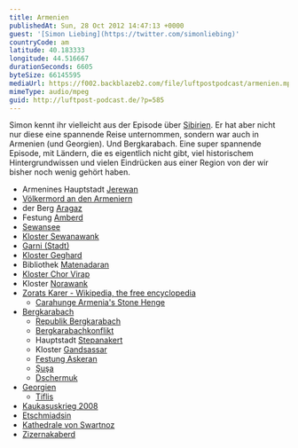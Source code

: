 ```yaml
---
title: Armenien
publishedAt: Sun, 28 Oct 2012 14:47:13 +0000
guest: '[Simon Liebing](https://twitter.com/simonliebing)'
countryCode: am
latitude: 40.183333
longitude: 44.516667
durationSeconds: 6605
byteSize: 66145595
mediaUrl: https://f002.backblazeb2.com/file/luftpostpodcast/armenien.mp3
mimeType: audio/mpeg
guid: http://luftpost-podcast.de/?p=585
---
```


Simon kennt ihr vielleicht aus der Episode über [Sibirien](http://luftpost-podcast.de/sibirien). Er hat aber nicht nur diese eine spannende Reise unternommen, sondern war auch in Armenien (und Georgien). Und Bergkarabach. Eine super spannende Episode, mit Ländern, die es eigentlich nicht gibt, viel historischem Hintergrundwissen und vielen Eindrücken aus einer Region von der wir bisher noch wenig gehört haben.

- Armenines Hauptstadt [Jerewan](https://de.wikipedia.org/wiki/Yerevan)
- [Völkermord an den Armeniern](https://de.wikipedia.org/wiki/V%C3%B6lkermord%5Fan%5Fden%5FArmeniern)
- der Berg [Aragaz](https://de.wikipedia.org/wiki/Aragaz)
- Festung [Amberd](https://de.wikipedia.org/wiki/Amberd)
- [Sewansee](https://de.wikipedia.org/wiki/Sewansee)
- [Kloster Sewanawank](https://de.wikipedia.org/wiki/Sewanawank)
- [Garni (Stadt)](https://de.wikipedia.org/wiki/Garni%5F%28Stadt%29)
- [Kloster Geghard](https://de.wikipedia.org/wiki/Kloster%5FGeghard)
- Bibliothek [Matenadaran](https://de.wikipedia.org/wiki/Matenadaran)
- [Kloster Chor Virap](https://de.wikipedia.org/wiki/Khor%5FVirap)
- Kloster [Norawank](https://de.wikipedia.org/wiki/Norawank)
- [Zorats Karer - Wikipedia, the free encyclopedia](https://en.wikipedia.org/wiki/Zorats%5FKarer)
  - [Carahunge Armenia's Stone Henge](http://www.carahunge.com/)
- [Bergkarabach](https://de.wikipedia.org/wiki/Bergkarabach)
  - [Republik Bergkarabach](https://de.wikipedia.org/wiki/Republik%5FBergkarabach)
  - [Bergkarabachkonflikt](https://de.wikipedia.org/wiki/Bergkarabachkonflikt)
  - Hauptstadt [Stepanakert](https://de.wikipedia.org/wiki/Stepanakert)
  - Kloster [Gandsassar](https://de.wikipedia.org/wiki/Gandsassar)
  - [Festung Askeran](http://www.hyurservice.com/de/sights/askeran%5Fde.html)
  - [Şuşa](https://de.wikipedia.org/wiki/Schuschi)
  - [Dschermuk](https://de.wikipedia.org/wiki/Jermuk)
- [Georgien](https://de.wikipedia.org/wiki/Georgien)
  - [Tiflis](https://de.wikipedia.org/wiki/Tiflis)
- [Kaukasuskrieg 2008](https://de.wikipedia.org/wiki/Kaukasus-Konflikt%5F2008)
- [Etschmiadsin](https://de.wikipedia.org/wiki/Etschmiadsin)
- [Kathedrale von Swartnoz](https://de.wikipedia.org/wiki/Kathedrale%5Fvon%5FSwartnoz)
- [Zizernakaberd](https://de.wikipedia.org/wiki/Zizernakaberd)
